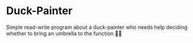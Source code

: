 # Duck-Painter
Simple read-write program about a duck-painter who needs help deciding whether to bring an umbrella to the function 🦆🍺
